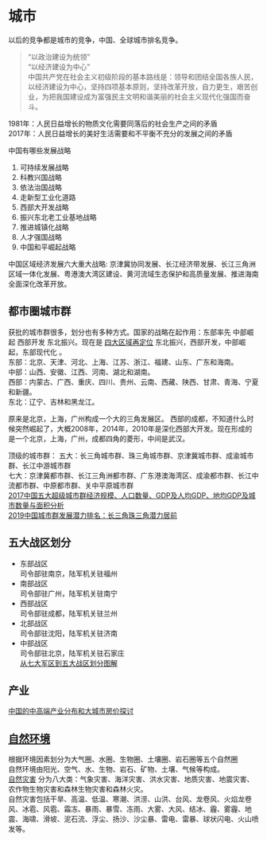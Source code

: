 # 城市

以后的竞争都是城市的竞争，中国、全球城市排名竞争。  

> “以政治建设为统领”  
> “以经济建设为中心”  
> 中国共产党在社会主义初级阶段的基本路线是：领导和团结全国各族人民，以经济建设为中心，坚持四项基本原则，坚持改革开放，自力更生，艰苦创业，为把我国建设成为富强民主文明和谐美丽的社会主义现代化强国而奋斗。

1981年：人民日益增长的物质文化需要同落后的社会生产之间的矛盾  
2017年：人民日益增长的美好生活需要和不平衡不充分的发展之间的矛盾

中国有哪些发展战略
1. 可持续发展战略
2. 科教兴国战略
3. 依法治国战略
4. 走新型工业化道路
5. 西部大开发战略
6. 振兴东北老工业基地战略
7. 推进城镇化战略
8. 人才强国战略
9. 中国和平崛起战略

中国区域经济发展六大重大战略: 京津冀协同发展、长江经济带发展、长江三角洲区域一体化发展、粤港澳大湾区建设、黄河流域生态保护和高质量发展、推进海南全面深化改革开放。


## 都市圈城市群

获批的城市群很多，划分也有多种方式。国家的战略在起作用：东部率先 中部崛起 西部开发 东北振兴。现在是 [四大区域再定位](https://www.sohu.com/na/429361713_120179484) 东北振兴，西部开发，中部崛起，东部现代化 。    
东部：北京、天津、河北、上海、江苏、浙江、福建、山东、广东和海南。  
中部：山西、安徽、江西、河南、湖北和湖南。  
西部：内蒙古、广西、重庆、四川、贵州、云南、西藏、陕西、甘肃、青海、宁夏和新疆。  
东北：辽宁、吉林和黑龙江。

原来是北京，上海，广州构成一个大的三角发展区。
西部的成都，不知道什么时候突然崛起了，大概2008年，2014年，2010年是深化西部大开发。现在形成的是一个北京，上海，广州，成都四角的菱形，中间是武汉。

顶级的城市群：
五大：长三角城市群、珠三角城市群、京津冀城市群、成渝城市群、长江中游城市群  
七大：京津冀都市群、长江三角洲都市群、广东港澳海湾区、成渝都市群、长江中流都市群、中原都市群、关中平原城市群  
[2017中国五大超级城市群经济规模、人口数量、GDP及人均GDP、地均GDP及城市数量与面积分析](https://www.chyxx.com/industry/201708/555986.html)  
[2019中国城市群发展潜力排名：长三角珠三角潜力居前](http://finance.sina.com.cn/china/gncj/2019-07-23/doc-ihytcerm5616169.shtml)

## 五大战区划分

- 东部战区  
司令部驻南京，陆军机关驻福州  
- 南部战区  
司令部驻广州，陆军机关驻南宁  
- 西部战区  
司令部驻成都，陆军机关驻兰州
- 北部战区  
司令部驻沈阳，陆军机关驻济南
- 中部战区  
司令部驻北京，陆军机关驻石家庄  
[从七大军区到五大战区划分图解](https://baijiahao.baidu.com/s?id=1574539758088874)

## 产业

[中国的中高端产业分布和大城市房价探讨](https://mp.weixin.qq.com/s/3Pc_YxLJXoiDAJ_gvV9tBQ)


## [自然环境][natural environment]

根据环境因素划分为大气圈、水圈、生物圈、土壤圈、岩石圈等五个自然圈  
自然环境由阳光、空气、水、生物、岩石、矿物、土壤、气候等构成。  
[自然灾害][natural calamities] 分为八大类：气象灾害、海洋灾害、洪水灾害、地质灾害、地震灾害、农作物生物灾害和森林生物灾害和森林火灾。  
自然灾害包括干旱、高温、低温、寒潮、洪涝、山洪、台风、龙卷风、火焰龙卷风、冰雹、风雹、霜冻、暴雨、暴雪、冻雨、大雾、大风、结冰、霾、雾霾、地震、海啸、滑坡、泥石流、浮尘、扬沙、沙尘暴、雷电、雷暴、球状闪电、火山喷发等。


[natural environment]: https://baike.baidu.com/item/%E8%87%AA%E7%84%B6%E7%8E%AF%E5%A2%83/5641146 "自然环境"

[natural calamities]: https://baike.baidu.com/item/%E8%87%AA%E7%84%B6%E7%81%BE%E5%AE%B3/81488 "自然灾害"